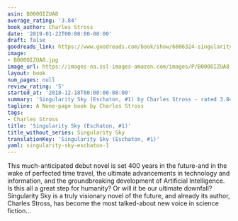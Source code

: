 ```yaml
---
asin: B000OIZUA8
average_rating: '3.84'
book_author: Charles Stross
date: '2019-01-22T00:00:00-08:00'
draft: false
goodreads_link: https://www.goodreads.com/book/show/6606324-singularity-sky
image:
- B000OIZUA8.jpg
image_url: https://images-na.ssl-images-amazon.com/images/P/B000OIZUA8.01._SCLZZZZZZZ.jpg
layout: book
num_pages: null
review_rating: '5'
started_at: '2018-12-18T00:00:00-08:00'
summary: 'Singularity Sky (Eschaton, #1) by Charles Stross - rated 3.84/5 on Goodreads'
tagline: A None-page book by Charles Stross
tags:
- Charles Stross
title: 'Singularity Sky (Eschaton, #1)'
title_without_series: Singularity Sky
translationKey: 'Singularity Sky (Eschaton, #1)'
yaml: singularity-sky-eschaton-1
---
```


This much-anticipated debut novel is set 400 years in the future-and in the wake of perfected time travel, the ultimate advancements in technology and information, and the groundbreaking development of Artificial Intelligence. Is this all a great step for humanity? Or will it be our ultimate downfall? Singularity Sky is a truly visionary novel of the future, and already its author, Charles Stross, has become the most talked-about new voice in science fiction...